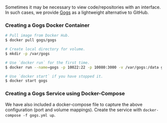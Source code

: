 Sometimes it may be necessary to view code/repositories with an interface. 
In such cases, we provide [Gogs](https://gogs.io/) as a lightweight alternative to GitHub.

### Creating a Gogs Docker Container

```bash
# Pull image from Docker Hub.
$ docker pull gogs/gogs

# Create local directory for volume.
$ mkdir -p /var/gogs

# Use `docker run` for the first time.
$ docker run --name=gogs -p 10022:22 -p 10080:3000 -v /var/gogs:/data gogs/gogs

# Use `docker start` if you have stopped it.
$ docker start gogs
```

### Creating a Gogs Service using Docker-Compose

We have also included a docker-compose file to capture the above configuration (port and volume mappings).
Create the service with `docker-compose -f gogs.yml up`.